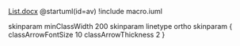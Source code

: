 [List.docx](https://github.com/studentNV/chapter-1/files/7877507/List.docx)
@startuml(id=av) 
!include macro.iuml

skinparam minClassWidth 200
skinparam linetype ortho
skinparam {
	classArrowFontSize 10
	classArrowThickness 2
}
